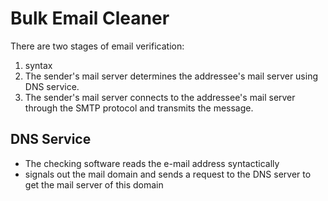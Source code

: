 # Bulk Email Cleaner

There are two stages of email verification: 

1. syntax
2. The sender's mail server determines the addressee's mail server using DNS service.
3. The sender's mail server connects to the addressee's mail server through the SMTP protocol and transmits the message.

## DNS Service 
- The checking software reads the e-mail address syntactically
- signals out the mail domain and sends a request to the DNS server to get the mail server of this domain
